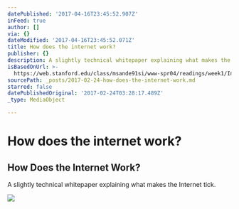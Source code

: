 ```yaml
---
datePublished: '2017-04-16T23:45:52.907Z'
inFeed: true
author: []
via: {}
dateModified: '2017-04-16T23:45:52.071Z'
title: How does the internet work?
publisher: {}
description: A slightly technical whitepaper explaining what makes the Internet tick.
isBasedOnUrl: >-
  https://web.stanford.edu/class/msande91si/www-spr04/readings/week1/InternetWhitepaper.htm
sourcePath: _posts/2017-02-24-how-does-the-internet-work.md
starred: false
datePublishedOriginal: '2017-02-24T03:28:17.489Z'
_type: MediaObject

---
```

# How does the internet work?

<article style=""><h1>How Does the Internet Work?</h1><p>A slightly technical whitepaper explaining what makes the Internet tick.</p><img src="https://web.stanford.edu/class/msande91si/www-spr04/readings/week1/InternetWhitepaper_files/ruswp_diag5.gif" /></article>